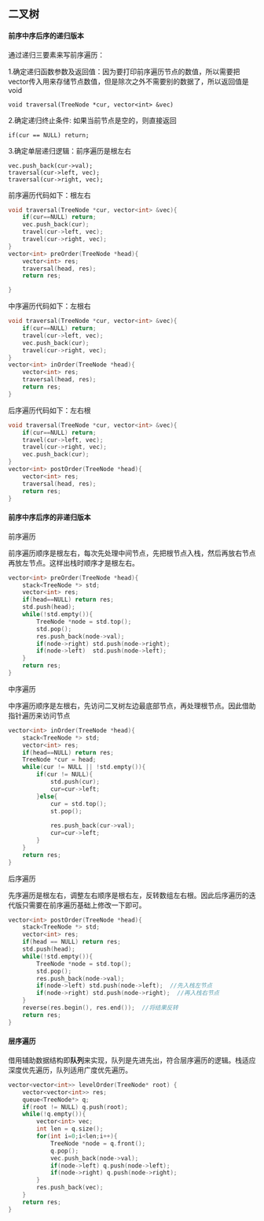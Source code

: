 ## 二叉树

#### 前序中序后序的递归版本

通过递归三要素来写前序遍历：

1.确定递归函数参数及返回值：因为要打印前序遍历节点的数值，所以需要把vector传入用来存储节点数值，但是除次之外不需要别的数据了，所以返回值是void

`void traversal(TreeNode *cur, vector<int> &vec)`

2.确定递归终止条件: 如果当前节点是空的，则直接返回

`if(cur == NULL) return;`

3.确定单层递归逻辑：前序遍历是根左右

```
vec.push_back(cur->val);
traversal(cur->left, vec);
traversal(cur->right, vec);
```

前序遍历代码如下：根左右

```c++
void traversal(TreeNode *cur, vector<int> &vec){
	if(cur==NULL) return;
	vec.push_back(cur);
	travel(cur->left, vec);
	travel(cur->right, vec);
}
vector<int> preOrder(TreeNode *head){
	vector<int> res;
	traversal(head, res);
	return res;

}

```

中序遍历代码如下：左根右

```c++
void traversal(TreeNode *cur, vector<int> &vec){
	if(cur==NULL) return;
	travel(cur->left, vec);
	vec.push_back(cur);
	travel(cur->right, vec);
}
vector<int> inOrder(TreeNode *head){
	vector<int> res;
	traversal(head, res);
	return res;
}

```

后序遍历代码如下：左右根

```c++
void traversal(TreeNode *cur, vector<int> &vec){
	if(cur==NULL) return;
	travel(cur->left, vec);
    travel(cur->right, vec);
	vec.push_back(cur);
}
vector<int> postOrder(TreeNode *head){
	vector<int> res;
	traversal(head, res);
	return res;
}
```

#### 前序中序后序的非递归版本

前序遍历

前序遍历顺序是根左右，每次先处理中间节点，先把根节点入栈，然后再放右节点再放左节点。这样出栈时顺序才是根左右。

```c++
vector<int> preOrder(TreeNode *head){
    stack<TreeNode *> std;
    vector<int> res;
    if(head==NULL) return res;
    std.push(head);
    while(!std.empty()){
        TreeNode *node = std.top();
        std.pop();
        res.push_back(node->val);
        if(node->right) std.push(node->right);
        if(node->left)  std.push(node->left);
    }
    return res;
}
```

中序遍历

中序遍历顺序是左根右，先访问二叉树左边最底部节点，再处理根节点。因此借助指针遍历来访问节点

```c++
vector<int> inOrder(TreeNode *head){
    stack<TreeNode *> std;
    vector<int> res;
    if(head==NULL) return res;
    TreeNode *cur = head;
    while(cur != NULL || !std.empty()){
        if(cur != NULL){
            std.push(cur);
            cur=cur->left;
        }else{
            cur = std.top();
            st.pop();
            
            res.push_back(cur->val);
            cur=cur->left;
        }
    }
    return res;
}
```

后序遍历

先序遍历是根左右，调整左右顺序是根右左，反转数组左右根。因此后序遍历的迭代版只需要在前序遍历基础上修改一下即可。

```c++
vector<int> postOrder(TreeNode *head){
    stack<TreeNode *> std;
    vector<int> res;
    if(head == NULL) return res;
    std.push(head);
    while(!std.empty()){
        TreeNode *node = std.top();
        std.pop();
        res.push_back(node->val);
        if(node->left) std.push(node->left);  //先入栈左节点
        if(node->right) std.push(node->right);  //再入栈右节点
    }
    reverse(res.begin(), res.end());  //将结果反转
    return res;
}
```

#### 层序遍历

借用辅助数据结构即**队列**来实现，队列是先进先出，符合层序遍历的逻辑。栈适应深度优先遍历，队列适用广度优先遍历。

```c++
vector<vector<int>> levelOrder(TreeNode* root) {
    vector<vector<int>> res;
    queue<TreeNode*> q;
    if(root != NULL) q.push(root);
    while(!q.empty()){
        vector<int> vec;
        int len = q.size();
        for(int i=0;i<len;i++){
            TreeNode *node = q.front();
            q.pop();
            vec.push_back(node->val);
            if(node->left) q.push(node->left);
            if(node->right) q.push(node->right);
        }
        res.push_back(vec);
    }
    return res;
}
```







